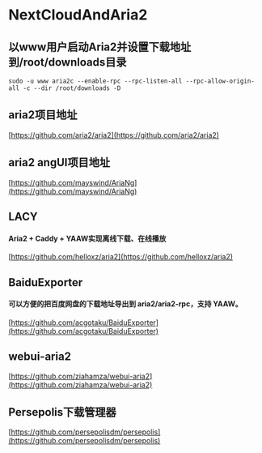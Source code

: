 # NextCloudAndAria2

## 以www用户启动Aria2并设置下载地址到/root/downloads目录
```
sudo -u www aria2c --enable-rpc --rpc-listen-all --rpc-allow-origin-all -c --dir /root/downloads -D

```

## aria2项目地址
[https://github.com/aria2/aria2](https://github.com/aria2/aria2)


## aria2 angUI项目地址
[https://github.com/mayswind/AriaNg](https://github.com/mayswind/AriaNg)

## LACY
#### Aria2 + Caddy + YAAW实现离线下载、在线播放
[https://github.com/helloxz/aria2](https://github.com/helloxz/aria2)

## BaiduExporter
#### 可以方便的把百度网盘的下载地址导出到 aria2/aria2-rpc，支持 YAAW。
[https://github.com/acgotaku/BaiduExporter](https://github.com/acgotaku/BaiduExporter)

## webui-aria2
[https://github.com/ziahamza/webui-aria2](https://github.com/ziahamza/webui-aria2)

## Persepolis下载管理器
[https://github.com/persepolisdm/persepolis](https://github.com/persepolisdm/persepolis)
